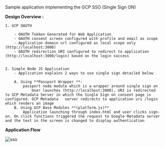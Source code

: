 Sample application implementing the GCP SSO (Single Sign ON)


**Design Overview :**

    1. GCP OAUTH 

        - OAUTH Tokken Generated for Web Application
        - OAUTH consent screen configured with profile and email as scope
        - Application domain url configured as local scope only (http://localhost:3000)
        - OAUTH redirection URI configured to redirect to application (http://localhost:3000/login) based on the login success


    2. Simple Node JS Application
        - Application explains 2 ways to use single sign detailed below

        A. Using **Passport Wrapper **: 
            passport node module which is a wrapper around single sign on 
                User launches (http://localhost:3000), URI is redirected to GCP Metadata Server in which the Single Sign on consent page is configured. GCP Metadata   server redirects to application uri /login which renders an image
        B. Using GCP Base Modules **(platform.js)**
            Application launching through index.html and user clicks sign-on. On click functions triggered the request to Google Metadata server and the text in the screen is changed to display authentication



**Application Flow**

![sso](https://user-images.githubusercontent.com/25478952/136420468-3a237335-9ba7-4872-bcdd-d89a75764345.jpg)


